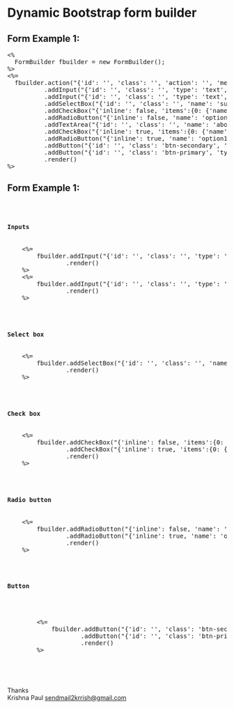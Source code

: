# Dynamic Bootstrap form builder

## Form Example 1: 

<pre>
<%
  FormBuilder fbuilder = new FormBuilder();
%>
<%=
  fbuilder.action("{'id': '', 'class': '', 'action': '', 'method': 'POST'}")
          .addInput("{'id': '', 'class': '', 'type': 'text',  'name': 'fname', 'required': true, 'value': '', 'title': 'First Name:', 'placeholder': 'Enter your first name'}")
          .addInput("{'id': '', 'class': '', 'type': 'text',  'name': 'lname', 'required': true, 'value': '', 'title': 'Last Name:', 'placeholder': 'Enter your last name'}")
          .addSelectBox("{'id': '', 'class': '', 'name': 'subject', 'required': true, 'values': 'English,Math,Programming', 'title': 'Subject:', 'multiple': false}")
          .addCheckBox("{'inline': false, 'items':{0: {'name': 'option1', 'title': 'Option 1', 'value': 'opt1'}, 1: {'name': 'option2', 'title': 'Option 2','value': 'opt2'}}}")
          .addRadioButton("{'inline': false, 'name': 'option1', 'items':{0: {'title': 'Option 1', 'value': 'opt1'}, 1: {'title': 'Option 2','value': 'opt2'}}}")
          .addTextArea("{'id': '', 'class': '', 'name': 'about', 'required': false, 'value': '', 'title': 'About:', 'placeholder': 'Enter about yourself'}")
          .addCheckBox("{'inline': true, 'items':{0: {'name': 'option12', 'title': 'Option 1', 'value': 'opt1'}, 1: {'name': 'option21', 'title': 'Option 2','value': 'opt2'}}}")
          .addRadioButton("{'inline': true, 'name': 'option1', 'items':{0: {'title': 'Option 1', 'value': 'opt1'}, 1: {'title': 'Option 2','value': 'opt2'}}}")
          .addButton("{'id': '', 'class': 'btn-secondary', 'type': 'reset', 'title': 'Reset'}")
          .addButton("{'id': '', 'class': 'btn-primary', 'type': 'submit', 'title': 'Submit'}")
          .render()
%>
</pre>

## Form Example 1: 

<pre>
<form method="POST" action="">
    <h4>Inputs</h4>
    <%= 
        fbuilder.addInput("{'id': '', 'class': '', 'type': 'text',  'name': 'fname', 'required': true, 'value': '', 'title': 'First Name:', 'placeholder': 'Enter your first name'}")
                .render() 
    %>
    <%= 
        fbuilder.addInput("{'id': '', 'class': '', 'type': 'text',  'name': 'lname', 'required': true, 'value': '', 'title': 'Last Name:', 'placeholder': 'Enter your last name'}")
                .render() 
    %>
    <br>
    <h4>Select box</h4>
    <%= 
        fbuilder.addSelectBox("{'id': '', 'class': '', 'name': 'subject', 'required': true, 'values': 'English,Math,Programming', 'title': 'Subject:', 'multiple': false}")
                .render() 
    %>
    <br>
    <h4>Check box</h4>
    <%= 
        fbuilder.addCheckBox("{'inline': false, 'items':{0: {'name': 'option1', 'title': 'Option 1', 'value': 'opt1'}, 1: {'name': 'option2', 'title': 'Option 2','value': 'opt2'}}}")
                .addCheckBox("{'inline': true, 'items':{0: {'name': 'option12', 'title': 'Option 1', 'value': 'opt1'}, 1: {'name': 'option21', 'title': 'Option 2','value': 'opt2'}}}")
                .render() 
    %>
    <br>
    <h4>Radio button</h4>
    <%= 
        fbuilder.addRadioButton("{'inline': false, 'name': 'option1', 'items':{0: {'title': 'Option 1', 'value': 'opt1'}, 1: {'title': 'Option 2','value': 'opt2'}}}")
                .addRadioButton("{'inline': true, 'name': 'option1', 'items':{0: {'title': 'Option 1', 'value': 'opt1'}, 1: {'title': 'Option 2','value': 'opt2'}}}")
                .render() 
    %>
    <br>
    <h4>Button</h4>
    <div class="btn-group">
        <%= 
            fbuilder.addButton("{'id': '', 'class': 'btn-secondary', 'type': 'reset', 'title': 'Reset'}")
                    .addButton("{'id': '', 'class': 'btn-primary', 'type': 'submit', 'title': 'Submit'}")
                    .render() 
        %>
    </div>
</form>
</pre>


Thanks \
Krishna Paul <sendmail2krrish@gmail.com>